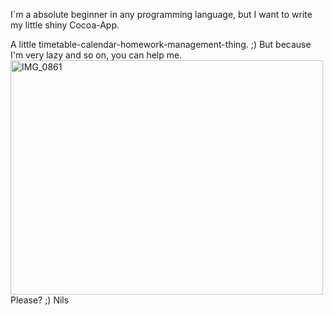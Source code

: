 I`m a absolute beginner in any programming language, but I want to write my little shiny Cocoa-App.

A little timetable-calendar-homework-management-thing. ;)
But because I'm very lazy and so on, you can help me. 
<a href="http://www.flickr.com/photos/59599798@N06/6150061047/" title="IMG_0861 von NilsFischer bei Flickr"><img src="http://farm7.static.flickr.com/6199/6150061047_6cd8e03734.jpg" width="500" height="375" alt="IMG_0861"></a>
Please? ;)
Nils